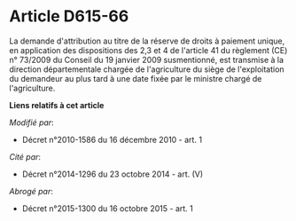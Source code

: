 # Article D615-66

La demande d'attribution au titre de la réserve de droits à paiement unique, en application des dispositions des 2,3 et 4 de
l'article 41 du règlement (CE) n° 73/2009 du Conseil du 19 janvier 2009 susmentionné, est transmise à la direction
départementale chargée de l'agriculture du siège de l'exploitation du demandeur au plus tard à une date fixée par le ministre
chargé de l'agriculture.

**Liens relatifs à cet article**

_Modifié par_:

  - Décret n°2010-1586 du 16 décembre 2010 - art. 1

_Cité par_:

  - Décret n°2014-1296 du 23 octobre 2014 - art. (V)

_Abrogé par_:

  - Décret n°2015-1300 du 16 octobre 2015 - art. 1
